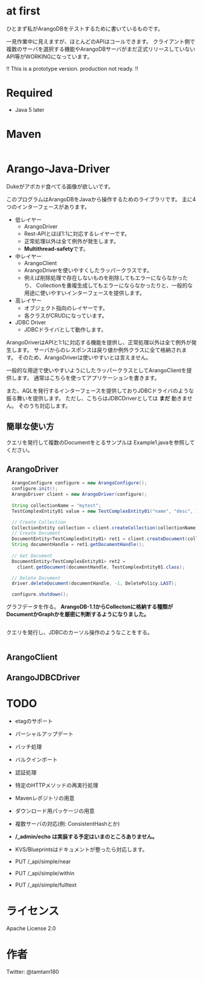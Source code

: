 # at first

ひとまず私がArangoDBをテストするために書いているものです。

一見作業中に見えますが、ほとんどのAPIはコールできます。
クライアント側で複数のサーバを選択する機能やArangoDBサーバがまだ正式リリースしていないAPI等がWORKINGになっています。

!! This is a prototype version. production not ready. !!

# Required

* Java 5 later

# Maven

```
```

# Arango-Java-Driver

Dukeがアボカド食べてる画像が欲しいです。

このプログラムはArangoDBをJavaから操作するためのライブラリです。
主に4つのインターフェースがあります。

* 低レイヤー
    * ArangoDriver
    * Rest-APIとほぼ1:1に対応するレイヤーです。
    * 正常処理以外は全て例外が発生します。
    * **Multithread-safety**です。
* 中レイヤー
    * ArangoClient
    * ArangoDriverを使いやすくしたラッパークラスです。
    * 例えば削除処理で存在しないものを削除してもエラーにならなかったり、
    Collectionを重複生成してもエラーにならなかったりと、一般的な用途に使いやすいインターフェースを提供します。
* 高レイヤー
    * オブジェクト指向のレイヤーです。
    * 各クラスがCRUDになっています。
* JDBC Driver
    * JDBCドライバとして動作します。

ArangoDriverはAPIと1:1に対応する機能を提供し、正常処理以外は全て例外が発生します。
サーバからのレスポンスは戻り値か例外クラスに全て格納されます。
そのため、ArangoDriverは使いやすいとは言えません。

一般的な用途で使いやすいようにしたラッパークラスとしてArangoClientを提供します。
通常はこちらを使ってアプリケーションを書きます。

また、AQLを発行するインターフェースを提供しておりJDBCドライバのような振る舞いを提供します。
ただし、こちらはJDBCDriverとしては **まだ** 動きません。
そのうち対応します。


## 簡単な使い方

クエリを発行して複数のDocumentをとるサンプルは
Example1.javaを参照してください。

## ArangoDriver
``` Java
  ArangoConfigure configure = new ArangoConfigure();
  configure.init();
  ArangoDriver client = new ArangoDriver(configure);
  
  String collectionName = "mytest";
  TestComplexEntity01 value = new TestComplexEntity01("name", "desc", 10); // any POJO class

  // Create Collection
  CollectionEntity collection = client.createCollection(collectionName);
  // Create Document
  DocumentEntity<TestComplexEntity01> ret1 = client.createDocument(collectionName, value, null, null);
  String documentHandle = ret1.getDocumentHandle();
  
  // Get Document
  DocumentEntity<TestComplexEntity01> ret2 =
    client.getDocument(documentHandle, TestComplexEntity01.class);

  // Delete Document
  driver.deleteDocument(documentHandle, -1, DeletePolicy.LAST);  

  configure.shutdown();
```

グラフデータを作る。
**ArangoDB-1.1からCollectonに格納する種類がDocumentかGraphかを厳密に判断するようになりました。**


```Java

```

クエリを発行し、JDBCのカーソル操作のようなことをする。

```Java
```


## ArangoClient
## ArangoJDBCDriver

# TODO
* etagのサポート
* パーシャルアップデート
* バッチ処理
* バルクインポート
* 認証処理
* 特定のHTTPメソッドの再実行処理
* Mavenレポジトリの用意
* ダウンロード用パッケージの用意
* 複数サーバの対応(例: ConsistentHashとか)
* **/_admin/echo は実装する予定はいまのところありません。**
* KVS/Blueprintsはドキュメントが整ったら対応します。

* PUT /_api/simple/near
* PUT /_api/simple/within
* PUT /_api/simple/fulltext

# ライセンス

Apache License 2.0

# 作者

Twitter: @tamtam180



